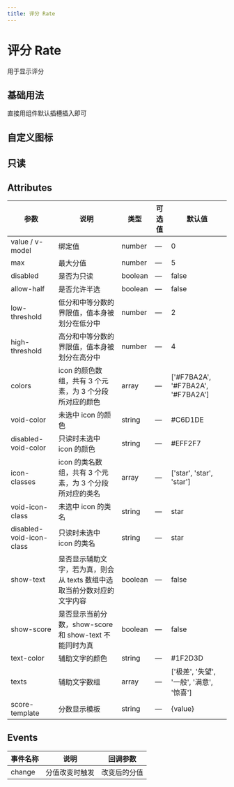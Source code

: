 ```yaml
---
title: 评分 Rate
---
```


<b-back-top></b-back-top>

# 评分 Rate

用于显示评分

## 基础用法

直接用组件默认插槽插入即可

<preview path="./demo/Rate/Basic.vue"></preview>

## 自定义图标

<preview path="./demo/Rate/Icon.vue"></preview>

## 只读

<preview path="./demo/Rate/Readonly.vue"></preview>

## Attributes

| 参数                     | 说明                                                                    | 类型    | 可选值 | 默认值                                   |
| ------------------------ | ----------------------------------------------------------------------- | ------- | ------ | ---------------------------------------- |
| value / v-model          | 绑定值                                                                  | number  | —      | 0                                        |
| max                      | 最大分值                                                                | number  | —      | 5                                        |
| disabled                 | 是否为只读                                                              | boolean | —      | false                                    |
| allow-half               | 是否允许半选                                                            | boolean | —      | false                                    |
| low-threshold            | 低分和中等分数的界限值，值本身被划分在低分中                            | number  | —      | 2                                        |
| high-threshold           | 高分和中等分数的界限值，值本身被划分在高分中                            | number  | —      | 4                                        |
| colors                   | icon 的颜色数组，共有 3 个元素，为 3 个分段所对应的颜色                 | array   | —      | ['#F7BA2A', '#F7BA2A', '#F7BA2A']        |
| void-color               | 未选中 icon 的颜色                                                      | string  | —      | #C6D1DE                                  |
| disabled-void-color      | 只读时未选中 icon 的颜色                                                | string  | —      | #EFF2F7                                  |
| icon-classes             | icon 的类名数组，共有 3 个元素，为 3 个分段所对应的类名                 | array   | —      | ['star', 'star', 'star']                 |
| void-icon-class          | 未选中 icon 的类名                                                      | string  | —      | star                                     |
| disabled-void-icon-class | 只读时未选中 icon 的类名                                                | string  | —      | star                                     |
| show-text                | 是否显示辅助文字，若为真，则会从 texts 数组中选取当前分数对应的文字内容 | boolean | —      | false                                    |
| show-score               | 是否显示当前分数，show-score 和 show-text 不能同时为真                  | boolean | —      | false                                    |
| text-color               | 辅助文字的颜色                                                          | string  | —      | #1F2D3D                                  |
| texts                    | 辅助文字数组                                                            | array   | —      | ['极差', '失望', '一般', '满意', '惊喜'] |
| score-template           | 分数显示模板                                                            | string  | —      | {value}                                  |

## Events

| 事件名称 | 说明           | 回调参数     |
| -------- | -------------- | ------------ |
| change   | 分值改变时触发 | 改变后的分值 |
